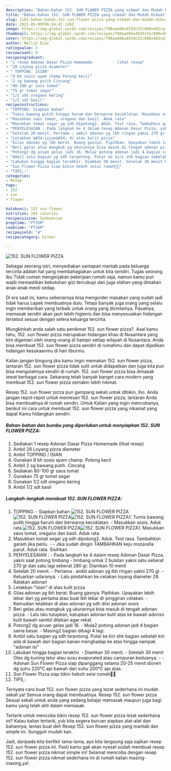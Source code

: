 ```yaml
---
description: "Bahan-bahan 152. SUN FLOWER PIZZA yang nikmat dan Mudah Dibuat"
title: "Bahan-bahan 152. SUN FLOWER PIZZA yang nikmat dan Mudah Dibuat"
slug: 1181-bahan-bahan-152-sun-flower-pizza-yang-nikmat-dan-mudah-dibuat
date: 2021-05-09T06:54:47.126Z
image: https://img-global.cpcdn.com/recipes/f00aadd6a4559c55/680x482cq70/152-sun-flower-pizza-foto-resep-utama.jpg
thumbnail: https://img-global.cpcdn.com/recipes/f00aadd6a4559c55/680x482cq70/152-sun-flower-pizza-foto-resep-utama.jpg
cover: https://img-global.cpcdn.com/recipes/f00aadd6a4559c55/680x482cq70/152-sun-flower-pizza-foto-resep-utama.jpg
author: Nellie Diaz
ratingvalue: 3
reviewcount: 9
recipeingredient:
- "1 resep Adonan Dasar Pizza Homemade           lihat resep"
- "28 Loyang pizza diameter"
- " TOPPING  ISIAN"
- "8 bh sosis ayam champ Potong kecil"
- "2 sg bawang putih Cincang"
- "80-100 gr saos tomat"
- "75 gr tomat segar"
- "1/2 sdt oregano kering"
- "1/2 sdt basil"
recipeinstructions:
- "TOPPING: Siapkan bahan"
- "Tumis bawang putih hingga harum dan berwarna kecoklatan. Masukkan sosis. Aduk rata"
- "Masukkan saos tomat, oregano dan basil. Aduk rata"
- "Masukkan tomat segar yg sdh dipotong2. Aduk. Test rasa. Tambahksn garam jika perlu.  Jika sudah dingin TAMBAHKAN keju mozarella parut. Aduk rata. Sisihkan"
- "PENYELESAIAN : Pada langkah ke 4 dalam resep Adonan Dasar Pizza, yakni saat potong timbang timbang untuk 2 bulatan yakni satu seberat 270 gr dan satu lagi seberat 280 gr. Diamkan 10 menit"
- "Setelah 20 menit. Pertama : ambil adonan yg lbh ringan yakni 270 gr.  Keluarkan udaranya. Lalu pindahkan ke cetakan loyang diameter 28. Ratakan adonan"
- "Letakkan &#34;isian&#34; di atas kulit pizza"
- "Gilas adonan yg lbh berat. Buang gasnya. Pipihkan. Upayakan lebih lebar dari yg pertama atau buat lbh lebar dr pinggiran cetakan.  Kemudian letakkan di atas adonan yg sdh diisi adonan sosis"
- "Beri gelas atau mangkuk yg ukurannya bisa masuk di tengah adonan pizza. Lalu lalu tutupkan, katupkan adonan kulit atas ke bawah adonsn kulit bawah sambil ditekan agar rekat"
- "Potong2 dg acuan gelas jadi 16. Mula2 potong adonan jadi 4 bagian sama besar. Masing2 bagian dibagi 4 lagi."
- "Ambil satu bagian yg sdh terpotong. Putar ke kiri shk bagian sebelah kiri ada di bawah dan bagian kanan menghadap ke atas hingga nampak &#34;adonan isi&#34;"
- "Lakukan hingga bagian terakhir. Diamkan 30 menit. Setelah 30 menit Oles dg kuning telur atau susu evaporated atau campuran keduanya.  Adonan Sun Flower Pizza siap dipanggang selama 20-25 menit dioven dg suhu 220°C api bawah dan suhu 200°C api atas."
- "Sun Flower Pizza siap bikin heboh seisi rumah🥰🥰"
- "TIPS,:"
categories:
- Resep
tags:
- 152
- sun
- flower

katakunci: 152 sun flower 
nutrition: 293 calories
recipecuisine: Indonesian
preptime: "PT35M"
cooktime: "PT36M"
recipeyield: "4"
recipecategory: Dinner

---
```



![152. SUN FLOWER PIZZA](https://img-global.cpcdn.com/recipes/f00aadd6a4559c55/680x482cq70/152-sun-flower-pizza-foto-resep-utama.jpg)

Sebagai seorang istri, menyediakan santapan mantab pada keluarga tercinta adalah hal yang membahagiakan untuk kita sendiri. Tugas seorang ibu Tidak cuman mengerjakan pekerjaan rumah saja, namun kamu pun wajib memastikan kebutuhan gizi tercukupi dan juga olahan yang dimakan anak-anak mesti sedap.

Di era  saat ini, kamu sebenarnya bisa mengorder masakan yang sudah jadi tidak harus capek membuatnya dulu. Tetapi banyak juga orang yang selalu ingin memberikan yang terbaik untuk orang yang dicintainya. Pasalnya, memasak sendiri akan jauh lebih higienis dan bisa menyesuaikan hidangan tersebut sesuai dengan selera keluarga tercinta. 



Mungkinkah anda salah satu penikmat 152. sun flower pizza?. Asal kamu tahu, 152. sun flower pizza merupakan hidangan khas di Nusantara yang kini digemari oleh orang-orang di hampir setiap wilayah di Nusantara. Anda bisa membuat 152. sun flower pizza sendiri di rumahmu dan dapat dijadikan hidangan kesukaanmu di hari liburmu.

Kalian jangan bingung jika kamu ingin memakan 152. sun flower pizza, lantaran 152. sun flower pizza tidak sulit untuk didapatkan dan juga kita pun bisa mengolahnya sendiri di rumah. 152. sun flower pizza bisa dimasak lewat berbagai cara. Sekarang telah banyak banget cara modern yang membuat 152. sun flower pizza semakin lebih nikmat.

Resep 152. sun flower pizza pun gampang sekali untuk dibikin, lho. Anda jangan repot-repot untuk memesan 152. sun flower pizza, lantaran Anda bisa membuatnya di rumah sendiri. Untuk Kalian yang ingin mencobanya, berikut ini cara untuk membuat 152. sun flower pizza yang nikamat yang dapat Kamu hidangkan sendiri.

<!--inarticleads1-->

##### Bahan-bahan dan bumbu yang diperlukan untuk menyiapkan 152. SUN FLOWER PIZZA:

1. Sediakan 1 resep Adonan Dasar Pizza Homemade           (lihat resep)
1. Ambil 28 Loyang pizza diameter
1. Ambil  TOPPING / ISIAN
1. Gunakan 8 bh sosis ayam champ. Potong kecil
1. Ambil 2 sg bawang putih. Cincang
1. Sediakan 80-100 gr saos tomat
1. Gunakan 75 gr tomat segar
1. Gunakan 1/2 sdt oregano kering
1. Ambil 1/2 sdt basil




<!--inarticleads2-->

##### Langkah-langkah membuat 152. SUN FLOWER PIZZA:

1. TOPPING: - Siapkan bahan
<img src="https://img-global.cpcdn.com/steps/af8713c9e1952cf7/160x128cq70/152-sun-flower-pizza-langkah-memasak-1-foto.jpg" alt="152. SUN FLOWER PIZZA"><img src="https://img-global.cpcdn.com/steps/9b5a4a905fa55688/160x128cq70/152-sun-flower-pizza-langkah-memasak-1-foto.jpg" alt="152. SUN FLOWER PIZZA"><img src="https://img-global.cpcdn.com/steps/932b6a32fa75f399/160x128cq70/152-sun-flower-pizza-langkah-memasak-1-foto.jpg" alt="152. SUN FLOWER PIZZA">1. Tumis bawang putih hingga harum dan berwarna kecoklatan. - Masukkan sosis. Aduk rata
<img src="https://img-global.cpcdn.com/steps/b229a1c44bbde2a1/160x128cq70/152-sun-flower-pizza-langkah-memasak-2-foto.jpg" alt="152. SUN FLOWER PIZZA"><img src="https://img-global.cpcdn.com/steps/d5347f181c32b331/160x128cq70/152-sun-flower-pizza-langkah-memasak-2-foto.jpg" alt="152. SUN FLOWER PIZZA">1. Masukkan saos tomat, oregano dan basil. Aduk rata
1. Masukkan tomat segar yg sdh dipotong2. Aduk. Test rasa. Tambahksn garam jika perlu. -  - Jika sudah dingin TAMBAHKAN keju mozarella parut. Aduk rata. Sisihkan
1. PENYELESAIAN : - Pada langkah ke 4 dalam resep Adonan Dasar Pizza, yakni saat potong timbang - timbang untuk 2 bulatan yakni satu seberat 270 gr dan satu lagi seberat 280 gr. Diamkan 10 menit
1. Setelah 20 menit. - Pertama : ambil adonan yg lbh ringan yakni 270 gr.  - Keluarkan udaranya. - Lalu pindahkan ke cetakan loyang diameter 28. Ratakan adonan
1. Letakkan &#34;isian&#34; di atas kulit pizza
1. Gilas adonan yg lbh berat. Buang gasnya. Pipihkan. Upayakan lebih lebar dari yg pertama atau buat lbh lebar dr pinggiran cetakan. -  Kemudian letakkan di atas adonan yg sdh diisi adonan sosis
1. Beri gelas atau mangkuk yg ukurannya bisa masuk di tengah adonan pizza. - Lalu lalu tutupkan, katupkan adonan kulit atas ke bawah adonsn kulit bawah sambil ditekan agar rekat
1. Potong2 dg acuan gelas jadi 16. - Mula2 potong adonan jadi 4 bagian sama besar. - Masing2 bagian dibagi 4 lagi.
1. Ambil satu bagian yg sdh terpotong. Putar ke kiri shk bagian sebelah kiri ada di bawah dan bagian kanan menghadap ke atas hingga nampak &#34;adonan isi&#34;
1. Lakukan hingga bagian terakhir. - Diamkan 30 menit. - Setelah 30 menit Oles dg kuning telur atau susu evaporated atau campuran keduanya. -  - Adonan Sun Flower Pizza siap dipanggang selama 20-25 menit dioven dg suhu 220°C api bawah dan suhu 200°C api atas.
1. Sun Flower Pizza siap bikin heboh seisi rumah🥰🥰
1. TIPS,:




Ternyata cara buat 152. sun flower pizza yang lezat sederhana ini mudah sekali ya! Semua orang dapat membuatnya. Resep 152. sun flower pizza Sesuai sekali untuk anda yang sedang belajar memasak maupun juga bagi kamu yang telah ahli dalam memasak.

Tertarik untuk mencoba bikin resep 152. sun flower pizza lezat sederhana ini? Kalau kalian tertarik, yuk kita segera buruan siapkan alat-alat dan bahannya, lantas buat deh Resep 152. sun flower pizza yang mantab dan simple ini. Sungguh mudah kan. 

Jadi, daripada kita berfikir lama-lama, ayo kita langsung saja sajikan resep 152. sun flower pizza ini. Pasti kamu gak akan nyesel sudah membuat resep 152. sun flower pizza nikmat simple ini! Selamat mencoba dengan resep 152. sun flower pizza nikmat sederhana ini di rumah kalian masing-masing,ya!.

